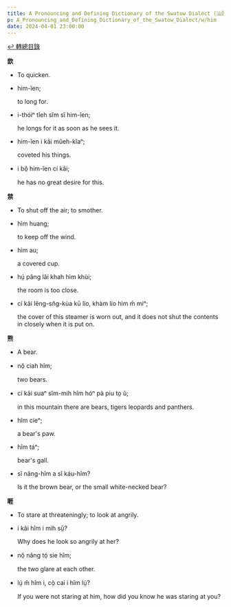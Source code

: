 ```yaml
---
title: A Pronouncing and Defining Dictionary of the Swatow Dialect (汕頭方言音義字典) / him
p: A_Pronouncing_and_Defining_Dictionary_of_the_Swatow_Dialect/w/him
date: 2024-04-01 23:00:00
---
```


[↩️ 轉總目錄](/A_Pronouncing_and_Defining_Dictionary_of_the_Swatow_Dialect)


**歆**
- To quicken.

- him-ĭen;

  to long for.

- i-thóiⁿ tîeh sĭm sĭ him-ĭen;

  he longs for it as soon as he sees it.

- him-ĭen i kâi mûeh-kĭaⁿ;

  coveted his things.

- i bô̤ him-ĭen cí kâi;

  he has no great desire for this.

**禁**
- To shut off the air; to smother.

- hìm huang;

  to keep off the wind.

- hìm au;

  a covered cup.

- hṳ́ pâng lăi khah hìm khùi;

  the room is too close.

- cí kâi lêng-sn̂g-kùa kū lío, khàm lío hìm m̄ miⁿ;

  the cover of this steamer is worn out, and it does not shut the contents in closely when it is put on.

**熊**
- A bear.

- nŏ̤ ciah hîm;

  two bears.

- cí kâi suaⁿ sĭm-mih hîm hóⁿ pà piu to̤ ŭ;

  in this mountain there are bears, tigers leopards and panthers.

- hîm cíeⁿ;

  a bear's paw.

- hîm táⁿ;

  bear's gall.

- sĭ nâng-hîm a sĭ káu-hîm?

  Is it the brown bear, or the small white-necked bear?

**睚**
- To stare at threateningly; to look at angrily.

- i kâi hîm i mih sṳ̄?

  Why does he look so angrily at her?

- nŏ̤ nâng tó̤ sie hîm;

  the two glare at each other.

- lṳ́ m̄ hîm i, cò̤ cai i hîm lṳ́?

  If you were not staring at him, how did you know he was staring at you?